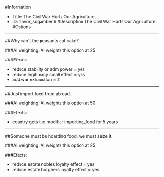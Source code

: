 #Information
 - Title: The Civil War Hurts Our Agriculture.
 - ID: flavor_sugamber.6
#Description
The Civil War Hurts Our Agriculture.
#Options

___
##Why can't the peasants eat cake?

###AI weighting:
AI weights this option at 25


###Efects:<ul><li>reduce stability or adm power = yes</li><li>reduce legitimacy small effect = yes</li><li>add war exhaustion = 2</li></ul>

___
##Just import food from abroad.

###AI weighting:
AI weights this option at 50


###Efects:<ul><li>country gets the modifier importing_food for 5 years</li></ul>

___
##Someone must be hoarding food, we must seize it.

###AI weighting:
AI weights this option at 25


###Efects:<ul><li>reduce estate nobles loyalty effect = yes</li><li>reduce estate burghers loyalty effect = yes</li></ul>
